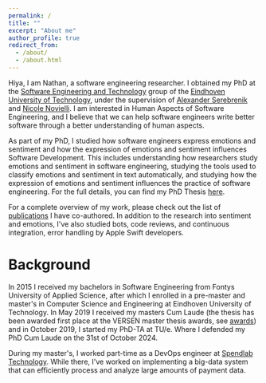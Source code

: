 ```yaml
---
permalink: /
title: ""
excerpt: "About me"
author_profile: true
redirect_from: 
  - /about/
  - /about.html
---
```


Hiya, I am Nathan, a software engineering researcher. I obtained my PhD at the 
[Software Engineering and Technology](https://set.win.tue.nl/) 
group of the [Eindhoven University of Technology](https://www.tue.nl/en/), under the supervision of 
[Alexander Serebrenik](https://www.win.tue.nl/~aserebre/) and [Nicole Novielli](https://collab.di.uniba.it/nicole/). 
I am interested in Human Aspects of Software Engineering, 
and I believe that we can help software engineers write better software through a better understanding of 
human aspects. 

As part of my PhD, I studied how software engineers express emotions and sentiment and how the expression of emotions and sentiment influences Software Development. This includes understanding how researchers study emotions and sentiment in software engineering, studying the tools used to classify emotions and sentiment in text automatically, and studying how the expression of emotions and sentiment influences the practice of software engineering. For the full details, you can find my PhD Thesis [here](https://cassee.dev/files/PhD_Thesis_Nathan_Cassee.pdf).

For a complete overview of my work, please check out the list of [publications](publications) I have co-authored. 
In addition to the research into sentiment and emotions, I've also studied bots, code reviews, and continuous integration, 
error handling by Apple Swift developers. 

Background
========

In 2015 I received my bachelors in Software Engineering from Fontys University of Applied Science,
after which I enrolled in a pre-master and master's in Computer Science and Engineering at Eindhoven
University of Technology. In May 2019 I received my masters Cum Laude (the thesis has been
awarded first place at the VERSEN master thesis awards, see [awards](awards)) and in October 2019, I started my PhD-TA at TU/e. Where I defended my PhD Cum Laude on the 31st of October 2024. 

During my master's, I worked part-time as a DevOps engineer at [Spendlab Technology](https://www.spendlab.com/home). 
While there, I've worked on implementing a big-data system that can efficiently process and analyze large amounts
of payment data. 
